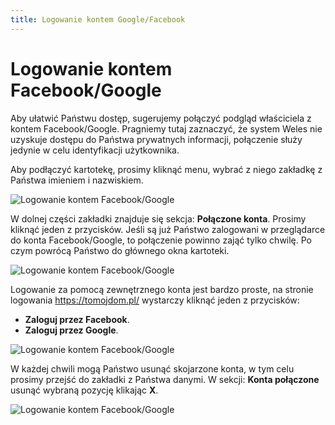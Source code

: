 ```yaml
---
title: Logowanie kontem Google/Facebook
---
```


# Logowanie kontem Facebook/Google

Aby ułatwić Państwu dostęp, sugerujemy połączyć podgląd właściciela z kontem Facebook/Google. Pragniemy tutaj zaznaczyć, że system Weles nie uzyskuje dostępu do Państwa prywatnych informacji, połączenie służy jedynie w celu identyfikacji użytkownika.

Aby podłączyć kartotekę, prosimy kliknąć menu, wybrać z niego zakładkę z Państwa imieniem i nazwiskiem.

![Logowanie kontem Facebook/Google](logowaniefbgoogle1.png)

W dolnej części zakładki znajduje się sekcja: **Połączone konta**. Prosimy kliknąć jeden z przycisków. Jeśli są już Państwo zalogowani w przeglądarce do konta Facebook/Google, to połączenie powinno zająć tylko chwilę. Po czym powrócą Państwo do głównego okna kartoteki.

![Logowanie kontem Facebook/Google](logowaniefbgoogle2.png)

Logowanie za pomocą zewnętrznego konta jest bardzo proste, na stronie logowania https://tomojdom.pl/ wystarczy kliknąć jeden z przycisków:

- **Zaloguj przez Facebook**.
- **Zaloguj przez Google**.

![Logowanie kontem Facebook/Google](logowaniefbgoogle3.gif)

W każdej chwili mogą Państwo usunąć skojarzone konta, w tym celu prosimy przejść do zakładki z Państwa danymi. W sekcji: **Konta połączone** usunąć wybraną pozycję klikając **X**.

![Logowanie kontem Facebook/Google](logowaniefbgoogle4.png)
